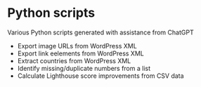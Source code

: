 # Python scripts
Various Python scripts generated with assistance from ChatGPT

- Export image URLs from WordPress XML
- Export link eelements from WordPress XML
- Extract countries from WordPress XML
- Identify missing/duplicate numbers from a list
- Calculate Lighthouse score improvements from CSV data